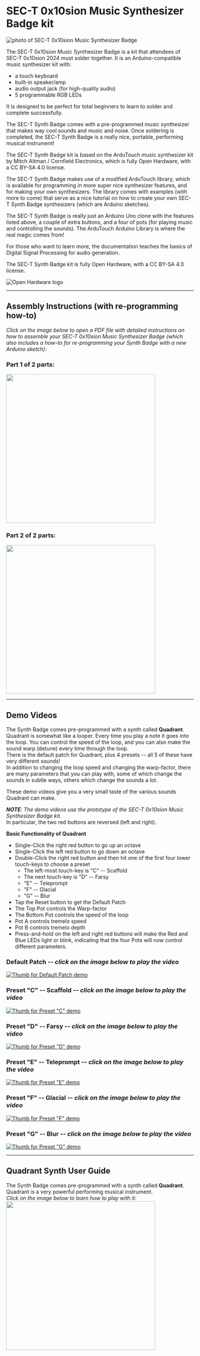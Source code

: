 # SEC-T 0x10sion Music Synthesizer Badge kit
![photo of SEC-T 0x10sion Music Synthesizer Badge](https://github.com/user-attachments/assets/5560923a-0038-4800-beb4-cfb76b8eb46d)

The SEC-T 0x10sion Music Synthesizer Badge is a kit that attendees of SEC-T 0x10sion 2024 must solder together.
It is an Arduino-compatible music synthesizer kit with:
* a touch keyboard
* built-in speaker/amp
* audio output jack (for high-quality audio)
* 5 programmable RGB LEDs

It is designed to be perfect for total beginners to learn to solder and complete successfully.

The SEC-T Synth Badge comes with a pre-programmed music synthesizer that makes way cool sounds and music and noise.
Once soldering is completed, the SEC-T Synth Badge is a really nice, portable, performing musical instrument!

The SEC-T Synth Badge kit is based on the ArduTouch music synthesizer kit by Mitch Altman / Cornfield Electronics,
which is fully Open Hardware, with a CC BY-SA 4.0 license.

The SEC-T Synth Badge makes use of a modified ArduTouch library, which is available for
programming in more super nice synthesizer features, and for making your own synthesizers.
The library comes with examples (with more to come) that serve as a nice tutorial
on how to create your own SEC-T Synth Badge synthesizers (which are Arduino sketches).

The SEC-T Synth Badge is really just an Arduino Uno clone
with the features listed above, a couple of extra buttons, and a four of pots (for playing music and controlling the sounds).
The ArduTouch Arduino Library is where the real magic comes from!

For those who want to learn more, the documentation teaches the basics of Digital Signal Processing for audio generation.

The SEC-T Synth Badge kit is fully Open Hardware, with a CC BY-SA 4.0 license.

![Open Hardware logo](https://github.com/user-attachments/assets/ffe5899f-a1be-437b-99b8-e0a93b4a2112)
  
  
  
---
## Assembly Instructions (with re-programming how-to)

_Click on the image below to open a PDF file with detailed instructions on how to assemble your SEC-T 0x10sion Music Synthesizer Badge (which also includes a how-to for re-programming your Synth Badge with a new Arduino sketch):_  
  
### Part 1 of 2 parts:
<a href="https://github.com/user-attachments/files/16896373/SEC-T_0x10sion_badge_assembly_part_1of2.pdf"><img src="https://github.com/user-attachments/assets/f0d42357-683e-4664-b6a4-c0766932c63d" align="center" width="400"></a>  
  
### Part 2 of 2 parts:
<a href="https://github.com/user-attachments/files/16896082/SEC-T_0x10sion_badge_assembly_part_2of2.pdf"><img src="https://github.com/user-attachments/assets/e167f560-7fb3-4250-949e-37c5ca6ce853" align="center" width="400"></a>  
  
  
---
## Demo Videos

The Synth Badge comes pre-programmed with a synth called __Quadrant__.  
Quadrant is somewhat like a looper.  Every time you play a note it goes into the loop.  You can control the speed of the loop, and you can also make the sound warp (detune) every time through the loop.  
There is the default patch for Quadrant, plus 4 presets -- all 5 of these have very different sounds!  
In addition to changing the loop speed and changing the warp-factor, there are many parameters that you can play with, some of which change the sounds in subtle ways, others which change the sounds a lot.  

These demo videos give you a very small taste of the various sounds Quadrant can make. 

___NOTE__:  The demo videos use the prototype of the SEC-T 0x10sion Music Synthesizer Badge kit._  
In particular, the two red buttons are reversed (left and right).  

__Basic Functionality of Quadrant__  
* Single-Click the right red button to go up an octave
* Single-Click the left red button to go down an octave
* Double-Click the right red button and then hit one of the first four lower touch-keys to choose a preset
  * The left-most touch-key is "C" -- Scaffold
  * The next touch-key is "D" -- Farsy
  * "E" -- Teleprompt
  * "F" -- Glacial
  * "G" -- Blur
* Tap the Reset button to get the Default Patch
* The Top Pot controls the Warp-factor
* The Bottom Pot controls the speed of the loop
* Pot A controls tremelo speed
* Pot B controls tremelo depth
* Press-and-hold on the left and right red buttons will make the Red and Blue LEDs light or blink, indicating that the four Pots will now control different parameters.  

### Default Patch _-- click on the image below to play the video_
[![Thumb for Default Patch demo](https://img.youtube.com/vi/8XAPtq4mnFQ/0.jpg)](https://www.youtube.com/watch?v=8XAPtq4mnFQ)  

### Preset "C" -- Scaffold _-- click on the image below to play the video_
[![Thumb for Preset "C" demo](https://img.youtube.com/vi/vg959F6WOIo/0.jpg)](https://www.youtube.com/watch?v=vg959F6WOIo)  

### Preset "D" -- Farsy _-- click on the image below to play the video_
[![Thumb for Preset "D" demo](https://img.youtube.com/vi/kQ33xrg7Zvw/0.jpg)](https://www.youtube.com/watch?v=kQ33xrg7Zvw)  

### Preset "E" -- Teleprompt _-- click on the image below to play the video_
[![Thumb for Preset "E" demo](https://img.youtube.com/vi/aHm4yFb8vfQ/0.jpg)](https://www.youtube.com/watch?v=aHm4yFb8vfQ)  

### Preset "F" -- Glacial _-- click on the image below to play the video_
[![Thumb for Preset "F" demo](https://img.youtube.com/vi/Ehx3G3c8V5c/0.jpg)](https://www.youtube.com/watch?v=Ehx3G3c8V5c)  

### Preset "G" -- Blur _-- click on the image below to play the video_
[![Thumb for Preset "G" demo](https://img.youtube.com/vi/jeHlcZ8XYc8/0.jpg)](https://www.youtube.com/watch?v=jeHlcZ8XYc8)  
  
  
---
## Quadrant Synth User Guide

The Synth Badge comes pre-programmed with a synth called __Quadrant__.  Quadrant is a very powerful performing musical instrument.  
_Click on the image below to learn how to play with it:_  
<a href="https://github.com/user-attachments/files/16901048/Quadrant_Synth_User_Guide.pdf"><img src="https://github.com/user-attachments/assets/9ba05948-aa36-4cce-a8c9-c9a45c3a8a30" align="center" width="400"></a>  
  
  

